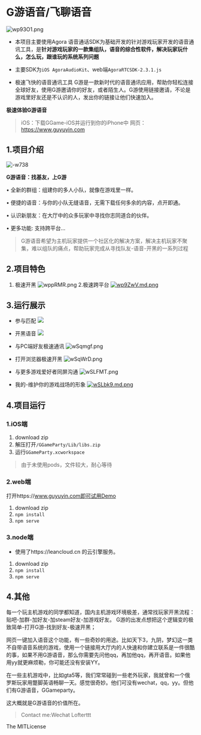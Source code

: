 # G游语音/飞聊语音
![wp93O1.png](https://s1.ax1x.com/2020/09/02/wp93O1.png)
* 本项目主要使用Agora 语音通话SDK为基础开发的针对游戏玩家开发的语音通讯工具，是**针对游戏玩家的一款集组队，语音的综合性软件，解决玩家玩什么，怎么玩，跟谁玩的系统系列问题**
* 主要SDK为```iOS AgoraAudioKit```、web端```AgoraRTCSDK-2.3.1.js```

* 极速飞快的语音通讯工具
G游是一款新时代的语音通讯应用，帮助你轻松连接全球好友，使用G游邀请你的好友，或者陌生人。G游使用链接邀请，不论是游戏里好友还是不认识的人，发出你的链接让他们快速加入。


**极速体验G游语音**
>iOS：下载GGame-iOS并运行到你的iPhone中
网页：https://www.guyuyin.com

## 1.项目介绍
![-w738](https://s1.ax1x.com/2020/09/02/wS7e3T.png)

**G游语音：找基友，上G游**

•  全新的群组：组建你的多人小队，就像在游戏里一样。

•  便捷的语音：与你的小队无缝语音，无需下载任何多余的内容，点开即通。

•  认识新朋友：在大厅中的众多玩家中寻找你志同道合的伙伴。

•  更多功能: 支持跨平台…	

> G游语音希望为主机玩家提供一个社区化的解决方案，解决主机玩家不聚集，难以组队的痛点，帮助玩家完成从寻找队友-语音-开黑的一系列过程

## 2.项目特色
1. 极速开黑
![wppRMR.png](https://s1.ax1x.com/2020/09/02/wppRMR.png)
2.极速跨平台
[![wp9ZwV.md.png](https://s1.ax1x.com/2020/09/02/wp9ZwV.md.png)](https://imgchr.com/i/wp9ZwV)

## 3.运行展示
* 参与匹配
![](https://s1.ax1x.com/2020/09/02/wSbfNn.md.png)

* 开黑语音
![](https://s1.ax1x.com/2020/09/02/wSqAUA.md.png)

* 与PC端好友极速通讯
![wSqmgf.png](https://s1.ax1x.com/2020/09/02/wSqmgf.png)

* 打开浏览器极速开黑
![wSqWrD.png](https://s1.ax1x.com/2020/09/02/wSqWrD.md.png)

* 与更多游戏爱好者同屏沟通
![wSLFMT.png](https://s1.ax1x.com/2020/09/02/wSLFMT.md.png)

* 我的-维护你的游戏战场的形象
[![wSLbk9.md.png](https://s1.ax1x.com/2020/09/02/wSLbk9.md.png)](https://imgchr.com/i/wSLbk9)

## 4.项目运行
### 1.iOS端
1. download zip
2. 解压打开```/GGameParty/Lib/libs.zip```
3. 运行```GGameParty.xcworkspace```

> 由于未使用pods，文件较大，耐心等待

### 2.web端
打开https://www.guyuyin.com即可试用Demo
1. download zip
2. ```npm install```
3. ```npm serve```

### 3.node端
* 使用了https://leancloud.cn 的云引擎服务。
1. download zip
2. ```npm install```
3. ```npm serve```

## 4.其他
每一个玩主机游戏的同学都知道，国内主机游戏环境极差，通常找玩家开黑流程：贴吧-加群-加好友-加steam好友-加游戏好友。
G游的出发点想把这个逻辑变的极致简单-打开G游-找到好友-极速开黑；

网页一键加入语音这个功能，有一些奇妙的用途。比如天下3，九阴，梦幻这一类不自带语音系统的游戏，使用一个链接用大厅内的人快速和你建立联系是一件很酷的事，如果不用G游语音，那么你需要先问他qq，再加他qq，再开语音。如果他用yy就更麻烦勒，你可能还没有安装YY。

在一些主机游戏中，比如gta5等，我们常常碰到一些老外玩家，我就曾和一个俄罗斯玩家用蹩脚英语畅聊一天。感觉很奇妙。他们可没有wechat，qq，yy。但他们有G游语音，GGameparty。

这大概就是G游语音的价值所在。

>Contact me:Wechat Lofterttt

The MITLicense
